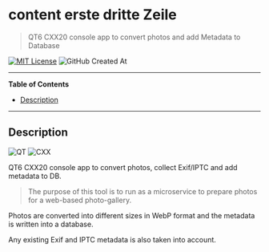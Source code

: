 # content erste dritte Zeile

> QT6 CXX20 console app to convert photos and add Metadata to Database

[![MIT License](https://img.shields.io/badge/License-MIT-green.svg)](https://choosealicense.com/licenses/mit/)
![GitHub Created At](https://img.shields.io/github/created-at/Zheng-Bote/qt_files_photo-gallery)

<hr>

<!-- START doctoc generated TOC please keep comment here to allow auto update -->
<!-- DON'T EDIT THIS SECTION, INSTEAD RE-RUN doctoc TO UPDATE -->
**Table of Contents**

- [Description](#description)

<!-- END doctoc generated TOC please keep comment here to allow auto update -->

<hr>

## Description

![QT](https://img.shields.io/badge/Community-6-41CD52?logo=qt)
![CXX](https://img.shields.io/badge/C++-20-blue?logo=cplusplus)

QT6 CXX20 console app to convert photos, collect Exif/IPTC and add metadata to DB.

> The purpose of this tool is to run as a microservice to prepare photos for a web-based photo-gallery.

Photos are converted into different sizes in WebP format and the metadata is written into a database.

Any existing Exif and IPTC metadata is also taken into account.

